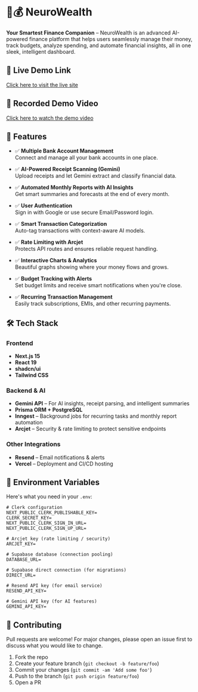 # 🧠💰 NeuroWealth

**Your Smartest Finance Companion** – NeuroWealth is an advanced AI-powered finance platform that helps users seamlessly manage their money, track budgets, analyze spending, and automate financial insights, all in one sleek, intelligent dashboard.

## 🔗 Live Demo Link

[Click here to visit the live site](https://neurowealth-green.vercel.app/)  

## 🎥 Recorded Demo Video

[Click here to watch the demo video](https://x.com/LordGoldyy/status/1923070208421281795)

## 📌 Features

- ✅ **Multiple Bank Account Management**  
  Connect and manage all your bank accounts in one place.

- ✅ **AI-Powered Receipt Scanning (Gemini)**  
  Upload receipts and let Gemini extract and classify financial data.

- ✅ **Automated Monthly Reports with AI Insights**  
  Get smart summaries and forecasts at the end of every month.

- ✅ **User Authentication**  
  Sign in with Google or use secure Email/Password login.

- ✅ **Smart Transaction Categorization**  
  Auto-tag transactions with context-aware AI models.

- ✅ **Rate Limiting with Arcjet**  
  Protects API routes and ensures reliable request handling.

- ✅ **Interactive Charts & Analytics**  
  Beautiful graphs showing where your money flows and grows.

- ✅ **Budget Tracking with Alerts**  
  Set budget limits and receive smart notifications when you're close.

- ✅ **Recurring Transaction Management**  
  Easily track subscriptions, EMIs, and other recurring payments.

## 🛠️ Tech Stack

### Frontend
- **Next.js 15**
- **React 19**
- **shadcn/ui**
- **Tailwind CSS**

### Backend & AI
- **Gemini API** – For AI insights, receipt parsing, and intelligent summaries
- **Prisma ORM + PostgreSQL** 
- **Inngest** – Background jobs for recurring tasks and monthly report automation
- **Arcjet** – Security & rate limiting to protect sensitive endpoints

### Other Integrations
- **Resend** – Email notifications & alerts
- **Vercel** – Deployment and CI/CD hosting

## 📮 Environment Variables

Here's what you need in your `.env`:

```env
# Clerk configuration
NEXT_PUBLIC_CLERK_PUBLISHABLE_KEY=
CLERK_SECRET_KEY=
NEXT_PUBLIC_CLERK_SIGN_IN_URL=
NEXT_PUBLIC_CLERK_SIGN_UP_URL=

# Arcjet key (rate limiting / security)
ARCJET_KEY=

# Supabase database (connection pooling)
DATABASE_URL=

# Supabase direct connection (for migrations)
DIRECT_URL=

# Resend API key (for email service)
RESEND_API_KEY=

# Gemini API key (for AI features)
GEMINI_API_KEY=

```

## 🙌 Contributing

Pull requests are welcome! For major changes, please open an issue first to discuss what you would like to change.

1. Fork the repo  
2. Create your feature branch (`git checkout -b feature/foo`)  
3. Commit your changes (`git commit -am 'Add some foo'`)  
4. Push to the branch (`git push origin feature/foo`)  
5. Open a PR


